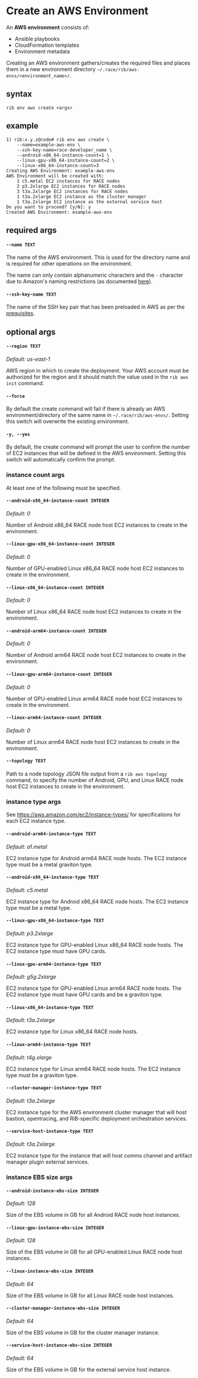 # Create an AWS Environment

An **AWS environment** consists of:
- Ansible playbooks
- CloudFormation templates
- Environment metadata

Creating an AWS environment gathers/creates the required files and places them
in a new environment directory `~/.race/rib/aws-envs/<environment_name>/`.

## syntax

```
rib env aws create <args>
```

## example

```
1) rib:x.y.z@code# rib env aws create \
    --name=example-aws-env \
    --ssh-key-name=race-developer_name \
    --android-x86_64-instance-count=1 \
    --linux-gpu-x86_64-instance-count=2 \
    --linux-x86_64-instance-count=3
Creating AWS Environment: example-aws-env
AWS Environment will be created with:
	1 c5.metal EC2 instances for RACE nodes
	2 p3.2xlarge EC2 instances for RACE nodes
	3 t3a.2xlarge EC2 instances for RACE nodes
	1 t3a.2xlarge EC2 instance as the cluster manager
	1 t3a.2xlarge EC2 instance as the external service host
Do you want to proceed? [y/N]: y
Created AWS Environment: example-aws-env
```

## required args

#### `--name TEXT`

The name of the AWS environment. This is used for the directory name and is
required for other operations on the environment.

The name can only contain alphanumeric characters and the `-` character due to
Amazon's naming restrictions (as documented
[here](https://docs.aws.amazon.com/AWSCloudFormation/latest/UserGuide/cfn-using-console-create-stack-parameters.html)).

#### `--ssh-key-name TEXT`

The name of the SSH key pair that has been preloaded in AWS as per the
[prequisites](aws-prerequisites.md).

## optional args

#### `--region TEXT`

*Default: us-east-1*

AWS region in which to create the deployment. Your AWS account must be
authorized for the region and it should match the value used in the
`rib aws init` command.

#### `--force`

By default the create command will fail if there is already an AWS
environment/directory of the same name in `~/.race/rib/aws-envs/`. Setting this
switch will overwrite the existing environment.

#### `-y, --yes`

By default, the create command will prompt the user to confirm the number of
EC2 instances that will be defined in the AWS environment. Setting this switch
will automatically confirm the prompt.

### instance count args

At least one of the following must be specified.

#### `--android-x86_64-instance-count INTEGER`

*Default: 0*

Number of Android x86_64 RACE node host EC2 instances to create in the
environment.

#### `--linux-gpu-x86_64-instance-count INTEGER`

*Default: 0*

Number of GPU-enabled Linux x86_64 RACE node host EC2 instances to create in the
environment.

#### `--linux-x86_64-instance-count INTEGER`

*Default: 0*

Number of Linux x86_64 RACE node host EC2 instances to create in the
environment.

#### `--android-arm64-instance-count INTEGER`

*Default: 0*

Number of Android arm64 RACE node host EC2 instances to create in the
environment.

#### `--linux-gpu-arm64-instance-count INTEGER`

*Default: 0*

Number of GPU-enabled Linux arm64 RACE node host EC2 instances to create in the
environment.

#### `--linux-arm64-instance-count INTEGER`

*Default: 0*

Number of Linux arm64 RACE node host EC2 instances to create in the
environment.

#### `--topology TEXT`

Path to a node topology JSON file output from a `rib aws topology` command, to
specify the number of Android, GPU, and Linux RACE node host EC2 instances to
create in the environment.

### instance type args

See https://aws.amazon.com/ec2/instance-types/ for specifications for each EC2 instance type.

#### `--android-arm64-instance-type TEXT`

*Default: a1.metal*

EC2 instance type for Android arm64 RACE node hosts. The EC2 instance type must
be a metal graviton type.

#### `--android-x86_64-instance-type TEXT`

*Default: c5.metal*

EC2 instance type for Android x86_64 RACE node hosts. The EC2 instance type must
be a metal type.

#### `--linux-gpu-x86_64-instance-type TEXT`

*Default: p3.2xlarge*

EC2 instance type for GPU-enabled Linux x86_64 RACE node hosts. The EC2 instance
type must have GPU cards.

#### `--linux-gpu-arm64-instance-type TEXT`

*Default: g5g.2xlarge*

EC2 instance type for GPU-enabled Linux arm64 RACE node hosts. The EC2 instance
type must have GPU cards and be a graviton type.

#### `--linux-x86_64-instance-type TEXT`

*Default: t3a.2xlarge*

EC2 instance type for Linux x86_64 RACE node hosts.

#### `--linux-arm64-instance-type TEXT`

*Default: t4g.xlarge*

EC2 instance type for Linux arm64 RACE node hosts. The EC2 instance type must be
a graviton type.

#### `--cluster-manager-instance-type TEXT`

*Default: t3a.2xlarge*

EC2 instance type for the AWS environment cluster manager that will host
bastion, opentracing, and RiB-specific deployment orchestration services.

#### `--service-host-instance-type TEXT`

*Default: t3a.2xlarge*

EC2 instance type for the instance that will host comms channel and artifact
manager plugin external services.

### instance EBS size args

#### `--android-instance-ebs-size INTEGER`

*Default: 128*

Size of the EBS volume in GB for all Android RACE node host instances.

#### `--linux-gpu-instance-ebs-size INTEGER`

*Default: 128*

Size of the EBS volume in GB for all GPU-enabled Linux RACE node host instances.

#### `--linux-instance-ebs-size INTEGER`

*Default: 64*

Size of the EBS volume in GB for all Linux RACE node host instances.

#### `--cluster-manager-instance-ebs-size INTEGER`

*Default: 64*

Size of the EBS volume in GB for the cluster manager instance.

#### `--service-host-instance-ebs-size INTEGER`

*Default: 64*

Size of the EBS volume in GB for the external service host instance.
